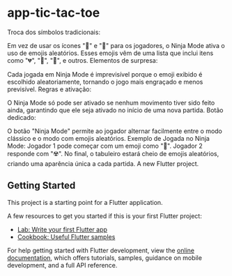 # app-tic-tac-toe

Troca dos símbolos tradicionais:

Em vez de usar os ícones "🤠" e "🎃" para os jogadores, o Ninja Mode ativa o uso de emojis aleatórios. Esses emojis vêm de uma lista que inclui itens como "💔", "🐢", "🍞", e outros.
Elementos de surpresa:

Cada jogada em Ninja Mode é imprevisível porque o emoji exibido é escolhido aleatoriamente, tornando o jogo mais engraçado e menos previsível.
Regras e ativação:

O Ninja Mode só pode ser ativado se nenhum movimento tiver sido feito ainda, garantindo que ele seja ativado no início de uma nova partida.
Botão dedicado:

O botão "Ninja Mode" permite ao jogador alternar facilmente entre o modo clássico e o modo com emojis aleatórios.
Exemplo de Jogada no Ninja Mode:
Jogador 1 pode começar com um emoji como "🎰".
Jogador 2 responde com "☢️".
No final, o tabuleiro estará cheio de emojis aleatórios, criando uma aparência única a cada partida.
A new Flutter project.

## Getting Started

This project is a starting point for a Flutter application.

A few resources to get you started if this is your first Flutter project:

- [Lab: Write your first Flutter app](https://docs.flutter.dev/get-started/codelab)
- [Cookbook: Useful Flutter samples](https://docs.flutter.dev/cookbook)

For help getting started with Flutter development, view the
[online documentation](https://docs.flutter.dev/), which offers tutorials,
samples, guidance on mobile development, and a full API reference.
